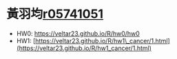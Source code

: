 # 黃羽均[r05741051](mailto:r05741051@ntu.edu.tw)

* HW0: https://veltar23.github.io/R/hw0/hw0
* HW1: [https://veltar23.github.io/R/hw1\_cancer/1.html](https://veltar23.github.io/R/hw1_cancer/1.html)



